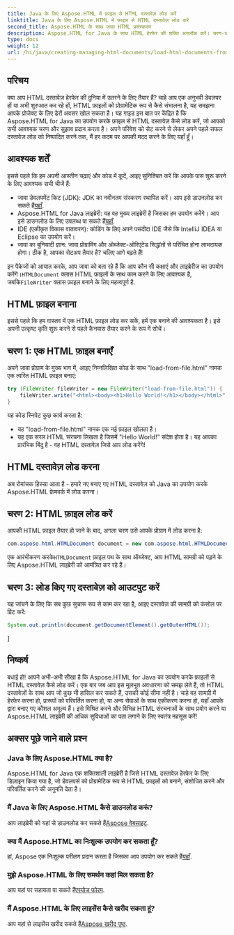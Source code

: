 ```yaml
---
title: Java के लिए Aspose.HTML में फ़ाइल से HTML दस्तावेज़ लोड करें
linktitle: Java के लिए Aspose.HTML में फ़ाइल से HTML दस्तावेज़ लोड करें
second_title: Aspose.HTML के साथ जावा HTML प्रसंस्करण
description: Aspose.HTML for Java के साथ HTML हेरफेर की शक्ति अनलॉक करें। चरण-दर-चरण ट्यूटोरियल के साथ फ़ाइलों से HTML दस्तावेज़ लोड करना सीखें।
type: docs
weight: 12
url: /hi/java/creating-managing-html-documents/load-html-documents-from-file/
---
```

## परिचय
क्या आप HTML दस्तावेज़ हेरफेर की दुनिया में उतरने के लिए तैयार हैं? चाहे आप एक अनुभवी डेवलपर हों या अभी शुरुआत कर रहे हों, HTML फ़ाइलों को प्रोग्रामेटिक रूप से कैसे संभालना है, यह समझना आपके प्रोजेक्ट के लिए ढेरों अवसर खोल सकता है। यह गाइड इस बात पर केंद्रित है कि Aspose.HTML for Java का उपयोग करके फ़ाइल से HTML दस्तावेज़ कैसे लोड करें, जो आपको सभी आवश्यक चरण और सुझाव प्रदान करता है। अपने परिवेश को सेट करने से लेकर अपने पहले सफल दस्तावेज़ लोड को निष्पादित करने तक, मैं हर कदम पर आपकी मदद करने के लिए यहाँ हूँ।
## आवश्यक शर्तें
इससे पहले कि हम अपनी आस्तीन चढ़ाएं और कोड में कूदें, आइए सुनिश्चित करें कि आपके पास शुरू करने के लिए आवश्यक सभी चीजें हैं:
-  जावा डेवलपमेंट किट (JDK): JDK का नवीनतम संस्करण स्थापित करें। आप इसे डाउनलोड कर सकते हैं[यहाँ](https://www.oracle.com/java/technologies/javase-jdk11-downloads.html).
-  Aspose.HTML for Java लाइब्रेरी: यह वह मुख्य लाइब्रेरी है जिसका हम उपयोग करेंगे। आप इसे डाउनलोड के लिए उपलब्ध पा सकते हैं[यहाँ](https://releases.aspose.com/html/java/).
- IDE (एकीकृत विकास वातावरण): कोडिंग के लिए अपने पसंदीदा IDE जैसे कि IntelliJ IDEA या Eclipse का उपयोग करें।
- जावा का बुनियादी ज्ञान: जावा प्रोग्रामिंग और ऑब्जेक्ट-ओरिएंटेड सिद्धांतों से परिचित होना लाभदायक होगा।
ठीक है, आपका सेटअप तैयार है? चलिए आगे बढ़ते हैं!

 इन पैकेजों को आयात करके, आप जावा को बता रहे हैं कि आप कौन सी कक्षाएं और लाइब्रेरीज़ का उपयोग करेंगे।`HTMLDocument` क्लास HTML फ़ाइलों के साथ काम करने के लिए आवश्यक है, जबकि`FileWriter` क्लास फ़ाइल बनाने के लिए महत्वपूर्ण है.
## HTML फ़ाइल बनाना
इससे पहले कि हम वास्तव में एक HTML फ़ाइल लोड कर सकें, हमें एक बनाने की आवश्यकता है। इसे अपनी उत्कृष्ट कृति शुरू करने से पहले कैनवास तैयार करने के रूप में सोचें।
## चरण 1: एक HTML फ़ाइल बनाएँ
अपने जावा प्रोग्राम के मुख्य भाग में, आइए निम्नलिखित कोड के साथ "load-from-file.html" नामक एक त्वरित HTML फ़ाइल बनाएं:
```java
try (FileWriter fileWriter = new FileWriter("load-from-file.html")) {
    fileWriter.write("<html><body><h1>Hello World!</h1></body></html>");
}
```
यह कोड स्निपेट कुछ कार्य करता है:
- यह "load-from-file.html" नामक एक नई फ़ाइल खोलता है।
- यह एक सरल HTML संरचना लिखता है जिसमें "Hello World!" संदेश होता है।
यह आपका प्रारंभिक बिंदु है - वह HTML दस्तावेज़ जिसे आप लोड करेंगे!
## HTML दस्तावेज़ लोड करना
अब रोमांचक हिस्सा आता है - हमारे नए बनाए गए HTML दस्तावेज़ को Java का उपयोग करके Aspose.HTML फ्रेमवर्क में लोड करना।
## चरण 2: HTML फ़ाइल लोड करें
आपकी HTML फ़ाइल तैयार हो जाने के बाद, अगला चरण उसे आपके प्रोग्राम में लोड करना है:
```java
com.aspose.html.HTMLDocument document = new com.aspose.html.HTMLDocument("load-from-file.html");
```
 एक आरंभीकरण करके`HTMLDocument` फ़ाइल पथ के साथ ऑब्जेक्ट, आप HTML सामग्री को पढ़ने के लिए Aspose.HTML लाइब्रेरी को आमंत्रित कर रहे हैं।
## चरण 3: लोड किए गए दस्तावेज़ को आउटपुट करें
यह जांचने के लिए कि सब कुछ सुचारू रूप से काम कर रहा है, आइए दस्तावेज़ की सामग्री को कंसोल पर प्रिंट करें:
```java
System.out.println(document.getDocumentElement().getOuterHTML());
```
]
## निष्कर्ष
बधाई हो! आपने अभी-अभी सीखा है कि Aspose.HTML for Java का उपयोग करके फ़ाइलों से HTML दस्तावेज़ कैसे लोड करें। एक बार जब आप इस मूलभूत अवधारणा को समझ लेते हैं, तो HTML दस्तावेज़ों के साथ आप जो कुछ भी हासिल कर सकते हैं, उसकी कोई सीमा नहीं है। चाहे वह सामग्री में हेरफेर करना हो, प्रारूपों को परिवर्तित करना हो, या अन्य सेवाओं के साथ एकीकरण करना हो, यहाँ आपके द्वारा बनाए गए कौशल अमूल्य हैं। 
इसे मिश्रित करने और विभिन्न HTML संरचनाओं के साथ प्रयोग करने या Aspose.HTML लाइब्रेरी की अधिक सुविधाओं का पता लगाने के लिए स्वतंत्र महसूस करें!
## अक्सर पूछे जाने वाले प्रश्न
### Java के लिए Aspose.HTML क्या है?  
Aspose.HTML for Java एक शक्तिशाली लाइब्रेरी है जिसे HTML दस्तावेज़ हेरफेर के लिए डिज़ाइन किया गया है, जो डेवलपर्स को प्रोग्रामेटिक रूप से HTML फ़ाइलों को बनाने, संशोधित करने और परिवर्तित करने की अनुमति देता है।
### मैं Java के लिए Aspose.HTML कैसे डाउनलोड करूं?  
 आप लाइब्रेरी को यहां से डाउनलोड कर सकते हैं[Aspose वेबसाइट](https://releases.aspose.com/html/java/).
### क्या मैं Aspose.HTML का निःशुल्क उपयोग कर सकता हूँ?  
 हां, Aspose एक निःशुल्क परीक्षण प्रदान करता है जिसका आप उपयोग कर सकते हैं[यहाँ](https://releases.aspose.com/).
### मुझे Aspose.HTML के लिए समर्थन कहां मिल सकता है?  
 आप यहां पर सहायता पा सकते हैं[एस्पोज फोरम](https://forum.aspose.com/c/html/29).
### मैं Aspose.HTML के लिए लाइसेंस कैसे खरीद सकता हूं?  
 आप यहां से लाइसेंस खरीद सकते हैं[Aspose खरीद पृष्ठ](https://purchase.aspose.com/buy).